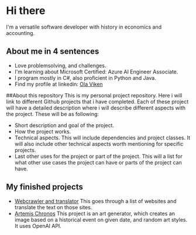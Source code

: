 # Hi there 
I'm a versatile software developer with history in economics and accounting. 

## About me in 4 sentences
- Love problemsolving, and challenges.
- I'm learning about Microsoft Certified: Azure AI Engineer Associate.
- I program mostly in C#, also proficient in Python and Java.
- Find my profile at linkedin: [Ola Viken](https://www.linkedin.com/in/ola-viken/)

##About this repository
This is my personal project repository. Here i will link to different Github projects that i have completed. Each of these project will have a detailed description where i will describe different aspects with the project. These will be as following:
- Short description and goal of the project.
- How the project works.
- Technical aspects. This will include dependencies and project classes. It will also include other technical aspects worth mentioning for specific projects.
- Last other uses for the project or part of the project. This will a list for what other use cases the project can have or parts of the project can have.

## My finished projects
- [Webcrawler and translator](https://github.com/olaviken/WebCrawlerAndTranslator) This goes through a list of websites and translate the text on those sites.
- [Artemis Chronos](https://github.com/olaviken/ArtemisChronos) This project is an art generator, which creates an image based on a historical event on given date, and random art styles. It uses OpenAI API.


<!--
**olaviken/olaviken** is a ✨ _special_ ✨ repository because its `README.md` (this file) appears on your GitHub profile.

Here are some ideas to get you started:

- 🔭 I’m currently working on ...
- 🌱 I’m currently learning ...
- 👯 I’m looking to collaborate on ...
- 🤔 I’m looking for help with ...
- 💬 Ask me about ...
- 📫 How to reach me: ...
- 😄 Pronouns: ...
- ⚡ Fun fact: ...
-->
